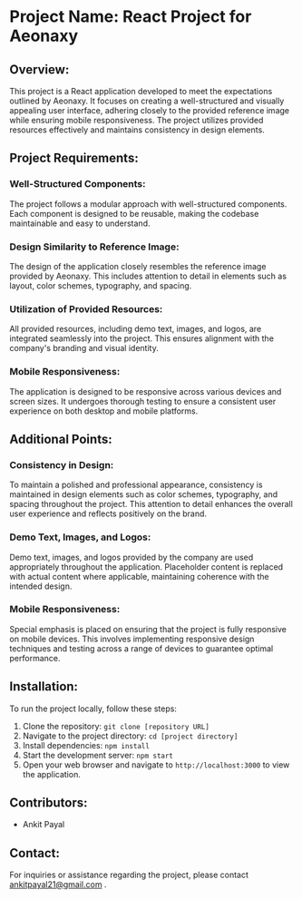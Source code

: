 # Project Name: React Project for Aeonaxy

## Overview:

This project is a React application developed to meet the expectations outlined by Aeonaxy. It focuses on creating a well-structured and visually appealing user interface, adhering closely to the provided reference image while ensuring mobile responsiveness. The project utilizes provided resources effectively and maintains consistency in design elements.

## Project Requirements:

### Well-Structured Components:
The project follows a modular approach with well-structured components. Each component is designed to be reusable, making the codebase maintainable and easy to understand.

### Design Similarity to Reference Image:
The design of the application closely resembles the reference image provided by Aeonaxy. This includes attention to detail in elements such as layout, color schemes, typography, and spacing.

### Utilization of Provided Resources:
All provided resources, including demo text, images, and logos, are integrated seamlessly into the project. This ensures alignment with the company's branding and visual identity.

### Mobile Responsiveness:
The application is designed to be responsive across various devices and screen sizes. It undergoes thorough testing to ensure a consistent user experience on both desktop and mobile platforms.

## Additional Points:

### Consistency in Design:
To maintain a polished and professional appearance, consistency is maintained in design elements such as color schemes, typography, and spacing throughout the project. This attention to detail enhances the overall user experience and reflects positively on the brand.

### Demo Text, Images, and Logos:
Demo text, images, and logos provided by the company are used appropriately throughout the application. Placeholder content is replaced with actual content where applicable, maintaining coherence with the intended design.

### Mobile Responsiveness:
Special emphasis is placed on ensuring that the project is fully responsive on mobile devices. This involves implementing responsive design techniques and testing across a range of devices to guarantee optimal performance.

## Installation:

To run the project locally, follow these steps:

1. Clone the repository: `git clone [repository URL]`
2. Navigate to the project directory: `cd [project directory]`
3. Install dependencies: `npm install`
4. Start the development server: `npm start`
5. Open your web browser and navigate to `http://localhost:3000` to view the application.

## Contributors:

- Ankit Payal


## Contact:

For inquiries or assistance regarding the project, please contact ankitpayal21@gmail.com .
